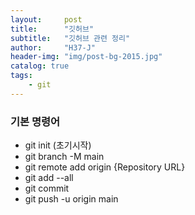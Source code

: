 ```yaml
---
layout:     post
title:      "깃허브"
subtitle:   "깃허브 관련 정리"
author:     "H37-J"
header-img: "img/post-bg-2015.jpg"
catalog: true
tags:
    - git
---
```



### 기본 명령어

* git init (초기시작)
* git branch -M main
* git remote add origin {Repository URL}
* git add --all
* git commit
* git push -u origin main






